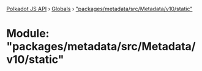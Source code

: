 [Polkadot JS API](../README.md) › [Globals](../globals.md) › ["packages/metadata/src/Metadata/v10/static"](_packages_metadata_src_metadata_v10_static_.md)

# Module: "packages/metadata/src/Metadata/v10/static"


